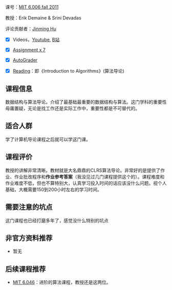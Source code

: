 课号：[MIT 6.006 fall 2011](https://ocw.mit.edu/courses/electrical-engineering-and-computer-science/6-006-introduction-to-algorithms-fall-2011/index.htm)

教授：Erik Demaine & Srini Devadas

评论贡献者：[Jinming Hu](https://conanhujinming.github.io/)

- [X] Videos，[Youtube](https://www.youtube.com/watch?v=HtSuA80QTyo&list=PLUl4u3cNGP61Oq3tWYp6V_F-5jb5L2iHb), [B站](https://search.bilibili.com/all?keyword=6.006&from_source=webtop_search&spm_id_from=333.851)

- [X] [Assignment x 7](https://ocw.mit.edu/courses/electrical-engineering-and-computer-science/6-006-introduction-to-algorithms-fall-2011/assignments/)
- [X] [AutoGrader](https://pdos.csail.mit.edu/6.S081/2020/labs/guidance.html) 

- [X] [Reading](https://ocw.mit.edu/courses/electrical-engineering-and-computer-science/6-006-introduction-to-algorithms-fall-2011/readings/)：即《Introduction to Algorithms》(算法导论)

## 课程信息

数据结构与算法导论。介绍了最基础最重要的数据结构与算法。这门学科的重要性毋庸置疑，无论是找工作还是实际工作中，重要性都是不可替代的。

## 适合人群

学了计算机导论课程之后就可以学这门课。

## 课程评价

教授的讲解非常清晰。教材就是大名鼎鼎的CLRS算法导论。非常好的是提供了作业、作业批改程序和**作业参考答案**（我没见过几门课程提供这个的）。课程难度和作业难度不低，但也不算特别大，认真学习投入时间的话应该没什么问题。视个人基础，大概需要150到200小时左右的学习时间。

## 需要注意的坑点

这门课程也已经打磨多年了，感觉没什么特别的坑点

## 非官方资料推荐

- 暂无

## 后续课程推荐

- [MIT 6.046](https://ocw.mit.edu/courses/electrical-engineering-and-computer-science/6-046j-design-and-analysis-of-algorithms-spring-2015/)：进阶的算法课程，教授还是这两位。
